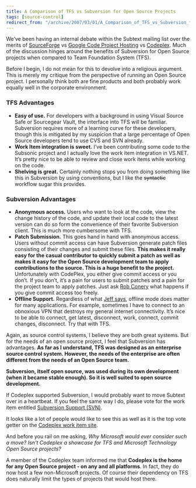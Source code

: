 ```yaml
---
title: A Comparison of TFS vs Subversion for Open Source Projects
tags: [source-control]
redirect_from: "/archive/2007/03/01/A_Comparison_of_TFS_vs_Subversion_for_Open_Source_Projects.aspx/"
---
```


We’ve been having an internal debate within the
Subtext mailing
list over the merits of
[SourceForge](http://sourceforge.net/ "SourceForge") vs [Google Code
Project Hosting](http://code.google.com/ "Google Code") vs
[Codeplex](http://www.codeplex.com/ "CodePlex"). Much of the discussion
hinges around the benefits of Subversion for Open Source projects when
compared to Team Foundation System (TFS).

Before I begin, I do not mean for this to devolve into a religious
argument. This is merely my critique from the perspective of running an
Open Source project. I personally think both are fine products and both
probably work equally well in the corporate environment.

### TFS Advantages

-   **Easy of use.** For developers with a background in using Visual
    Source Safe or Sourcegear Vault, the interface into TFS will be
    familiar. Subversion requires more of a learning curve for these
    developers, though this is mitigated by my suspicion that a large
    percentage of Open Source developers tend to use CVS and SVN
    already. 
-   **Work Item integration is sweet.** I’ve been contributing some code
    to the Subsonic project and I actually love the work item
    integration in VS.NET. It’s pretty nice to be able to review and
    close work items while working on the code.
-   **Shelving is great.** Certainly nothing stops you from doing
    something like this in Subversion by using conventions, but I like
    the ~~syntactic~~ workflow sugar this provides.

### Subversion Advantages

-   **Anonymous access.** Users who want to look at the code, view the
    change history of the code, and update their local code to the
    latest version can do so form the convenience of their favorite
    Subversion client. This is much more cumbersome with TFS.
-   **Patch Submission.** This goes hand in hand with anonymous access.
    Users without commit access can have Subversion generate patch files
    consisting of their changes and submit these files. **This makes it
    really easy for the casual contributor to quickly submit a patch as
    well as makes it easy for the Open Source development team to apply
    contributions to the source. This is a huge benefit to the
    project.** Unfortunately with CodePlex, you either give commit
    access or you don’t. If you don’t, it’s a pain for users to submit
    patches and a pain for the project team to apply patches. Just ask
    [Rob Conery](http://blog.wekeroad.com/ "Rob Conery") what happens if
    you give commit access too freely.
-   **Offline Support.** Regardless of what [Jeff
    says](http://www.codinghorror.com/blog/archives/000787.html "Does Offlien Mode Still Matter"),
    offline mode does matter for many applications. For example,
    sometimes I have to connect to an obnoxious VPN that destroys my
    general internet connectivity. It’s nice to be able to connect, get
    latest, disconnect, work, connect, commit changes, disconnect. Try
    that with TFS.

Again, as source control systems, I believe they are both great systems.
But for the needs of an open source project, I feel that Subversion has
advantages. **As far as I understand, TFS was designed as an enterprise
source control system. However, the needs of the enterprise are often
different from the needs of an Open Source team.**

**Subversion, itself open source, was used during its own development
(when it became stable enough). So it is well suited to open source
development.**

If Codeplex supported Subversion, I would probably want to move Subtext
over in a heartbeat. If you feel the same way I do, please vote for the
work item entitled [Subversion Support
(SVN)](http://www.codeplex.com/CodePlex/WorkItem/View.aspx?WorkItemId=7082 "Subversion Support").

It looks like a lot of people would like to see this as well as it is
the top vote getter on the [Codeplex work item
site](http://www.codeplex.com/CodePlex/WorkItem/List.aspx "Codeplex work items").

And before you rail on me asking, *Why Microsoft would ever consider
such a move? Isn't Codeplex a showcase for TFS and Microsoft Technology
Open Source projects?*

A member of the Codeplex team informed me that **Codeplex is the home
for any Open Source project - on any and all platforms**. In fact, they
do now host a few non-Microsoft projects. Of course their dependency on
TFS does naturally limit the types of projects that would host there.

